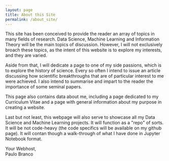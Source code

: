 ```yaml
---
layout: page
title: About this Site
permalink: /about_site/
---
```


This site has been conceived to provide the reader an array of topics in many fields of research. Data Science, Machine Learning and Information Theory will be the main topics of discussion. However, I will not exclusively broach these topics, as the intent of this website is to explore my interests, and they are varied.

Aside from that, I will dedicate a page to one of my side passions, which is to explore the history of science. Every so often I intend to issue an article discussing how scientific breakthroughs that are of particular interest to me were achieved. I also intend to summarise and impart to the reader the importance of some seminal papers.

This page also contains data about me, including a page dedicated to my Curriculum Vitae and a page with general information about my purpose in creating a website.

Last but not least, this webpage will also serve to showcase all my Data Science and Machine Learning projects. It will function as a "repo" of sorts. It will be not code-heavy (the code specifics will be available on my github page). It will contan though a walk-through of what I have done in Jupyter Notebook format. 

Your Webhost,  
Paulo Branco
